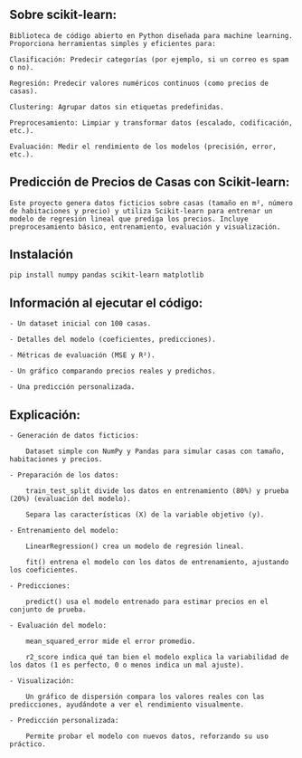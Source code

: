 ## Sobre scikit-learn:

    Biblioteca de código abierto en Python diseñada para machine learning. Proporciona herramientas simples y eficientes para:

    Clasificación: Predecir categorías (por ejemplo, si un correo es spam o no).

    Regresión: Predecir valores numéricos continuos (como precios de casas).

    Clustering: Agrupar datos sin etiquetas predefinidas.

    Preprocesamiento: Limpiar y transformar datos (escalado, codificación, etc.).

    Evaluación: Medir el rendimiento de los modelos (precisión, error, etc.).



## Predicción de Precios de Casas con Scikit-learn:

    Este proyecto genera datos ficticios sobre casas (tamaño en m², número de habitaciones y precio) y utiliza Scikit-learn para entrenar un modelo de regresión lineal que prediga los precios. Incluye preprocesamiento básico, entrenamiento, evaluación y visualización.



## Instalación 
    pip install numpy pandas scikit-learn matplotlib



## Información al ejecutar el código:

    - Un dataset inicial con 100 casas.

    - Detalles del modelo (coeficientes, predicciones).

    - Métricas de evaluación (MSE y R²).

    - Un gráfico comparando precios reales y predichos.

    - Una predicción personalizada.



## Explicación:

    - Generación de datos ficticios: 
    
        Dataset simple con NumPy y Pandas para simular casas con tamaño, habitaciones y precios.

    - Preparación de los datos:

        train_test_split divide los datos en entrenamiento (80%) y prueba (20%) (evaluación del modelo).

        Separa las características (X) de la variable objetivo (y).

    - Entrenamiento del modelo: 

        LinearRegression() crea un modelo de regresión lineal.

        fit() entrena el modelo con los datos de entrenamiento, ajustando los coeficientes.

    - Predicciones: 

        predict() usa el modelo entrenado para estimar precios en el conjunto de prueba.

    - Evaluación del modelo: 

        mean_squared_error mide el error promedio.

        r2_score indica qué tan bien el modelo explica la variabilidad de los datos (1 es perfecto, 0 o menos indica un mal ajuste).

    - Visualización: 
    
        Un gráfico de dispersión compara los valores reales con las predicciones, ayudándote a ver el rendimiento visualmente.

    - Predicción personalizada: 
    
        Permite probar el modelo con nuevos datos, reforzando su uso práctico.